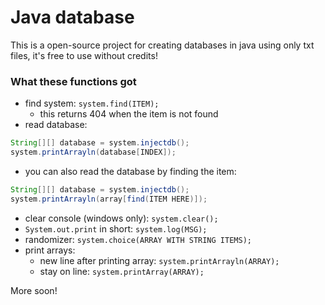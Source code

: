 # Java database
This is a open-source project for creating databases in java using only txt files, it's free to use without credits!
### What these functions got
- find system: `system.find(ITEM);`
  - this returns 404 when the item is not found
- read database:
```java
String[][] database = system.injectdb();
system.printArrayln(database[INDEX]);
```
  - you can also read the database by finding the item:
  ```java
  String[][] database = system.injectdb();
  system.printArrayln(array[find(ITEM HERE)]);
  ```
- clear console (windows only): `system.clear();`
- `System.out.print` in short: `system.log(MSG);`
- randomizer: `system.choice(ARRAY WITH STRING ITEMS);`
- print arrays:
  - new line after printing array: `system.printArrayln(ARRAY);`
  - stay on line: `system.printArray(ARRAY);`

More soon!
